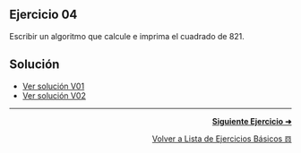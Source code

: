 ## Ejercicio 04
Escribir un algoritmo que calcule e imprima el cuadrado de 821.

## Solución
* [Ver solución V01](https://github.com/enriqueabsurdum/TIDS02/blob/master/ejercicios-basicos/src/004/004-v01/Ejercicio04_V01.java)
* [Ver solución V02](https://github.com/enriqueabsurdum/TIDS02/blob/master/ejercicios-basicos/src/004/004-v02/Ejercicio04_V02.java)

***
<div align="right">

[**Siguiente Ejercicio ➜**](https://github.com/enriqueabsurdum/TIDS02/blob/master/ejercicios-basicos/src/005/005.md)
</div>  

<div align="right">

[Volver a Lista de Ejercicios Básicos 𝌖](https://github.com/enriqueabsurdum/TIDS02/blob/master/ejercicios-basicos/ejecicios-basicos.md)
</div> 
